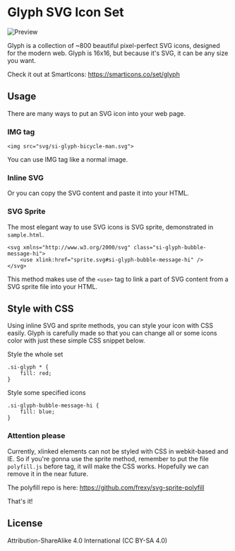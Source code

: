 # Glyph SVG Icon Set

![Preview](https://raw.githubusercontent.com/frexy/glyph-iconset/master/cover.png)

Glyph is a collection of ~800 beautiful pixel-perfect SVG icons, designed for the modern web. Glyph is 16x16, but because it's SVG, it can be any size you want.

Check it out at SmartIcons: https://smarticons.co/set/glyph

## Usage

There are many ways to put an SVG icon into your web page. 

### IMG tag

```
<img src="svg/si-glyph-bicycle-man.svg">
```
You can use IMG tag like a normal image.

### Inline SVG

Or you can copy the SVG content and paste it into your HTML.

### SVG Sprite

The most elegant way to use SVG icons is SVG sprite, demonstrated in ```sample.html```.

```
<svg xmlns="http://www.w3.org/2000/svg" class="si-glyph-bubble-message-hi">
    <use xlink:href="sprite.svg#si-glyph-bubble-message-hi" />
</svg>
```

This method makes use of the ```<use>``` tag to link a part of SVG content from a SVG sprite file into your HTML.


## Style with CSS

Using inline SVG and sprite methods, you can style your icon with CSS easily. Glyph is carefully made so that you can change all or some icons color with just these simple CSS snippet below.


Style the whole set

```
.si-glyph * {
    fill: red;
}
```

Style some specified icons

```
.si-glyph-bubble-message-hi {
    fill: blue;
}
```

### Attention please

Currently, xlinked elements can not be styled with CSS in webkit-based and IE. So if you're gonna use the sprite method, remember to put the file ```polyfill.js``` before </head> tag, it will make the CSS works. Hopefully we can remove it in the near future.

The polyfill repo is here: https://github.com/frexy/svg-sprite-polyfill

That's it!

## License

Attribution-ShareAlike 4.0 International (CC BY-SA 4.0)
